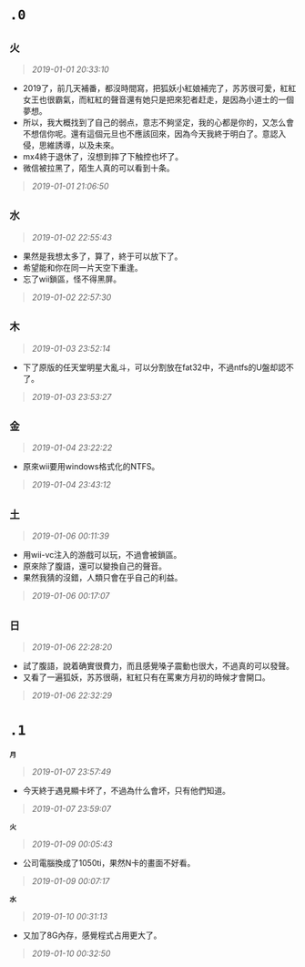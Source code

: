 **`.0`**
========

**`火`**
--------
>*2019-01-01 20:33:10*
- 2019了，前几天補番，都沒時間寫，把狐妖小紅娘補完了，苏苏很可愛，紅紅女王也很霸氣，而紅紅的聲音還有她只是把來犯者赶走，是因為小道士的一個夢想。
- 所以，我大概找到了自己的弱点，意志不夠坚定，我的心都是你的，又怎么會不想信你呢。還有這個元旦也不應該回來，因為今天我終于明白了。意認入侵，思維誘導，以及未來。
- mx4終于退休了，沒想到摔了下触控也坏了。
- 微信被拉黑了，陌生人真的可以看到十条。
>*2019-01-01 21:06:50*

**`水`**
--------
>*2019-01-02 22:55:43*
- 果然是我想太多了，算了，終于可以放下了。
- 希望能和你在同一片天空下重逢。
- 忘了wii鎖區，怪不得黑屏。
>*2019-01-02 22:57:30*

**`木`**
--------
>*2019-01-03 23:52:14*
- 下了原版的任天堂明星大亂斗，可以分割放在fat32中，不過ntfs的U盤却認不了。
>*2019-01-03 23:53:27*

**`金`**
--------
>*2019-01-04 23:22:22*
- 原來wii要用windows格式化的NTFS。
>*2019-01-04 23:43:12*

**`土`**
--------
>*2019-01-06 00:11:39*
- 用wii-vc注入的游戲可以玩，不過會被鎖區。
- 原來除了腹語，還可以變換自己的聲音。
- 果然我猜的沒錯，人類只會在乎自己的利益。
>*2019-01-06 00:17:07*

**`日`**
--------
>*2019-01-06 22:28:20*
- 試了腹語，說着确實很費力，而且感覺嗓子震動也很大，不過真的可以發聲。
- 又看了一遍狐妖，苏苏很萌，紅紅只有在罵東方月初的時候才會開口。
>*2019-01-06 22:32:29*

**`.1`**
========

**`月`**
>*2019-01-07 23:57:49*
- 今天終于遇見顯卡坏了，不過為什么會坏，只有他們知道。
>*2019-01-07 23:59:07*

**`火`**
>*2019-01-09 00:05:43*
- 公司電腦換成了1050ti，果然N卡的畫面不好看。
>*2019-01-09 00:07:17*

**`水`**
>*2019-01-10 00:31:13*
- 又加了8G內存，感覺程式占用更大了。
>*2019-01-10 00:32:50*